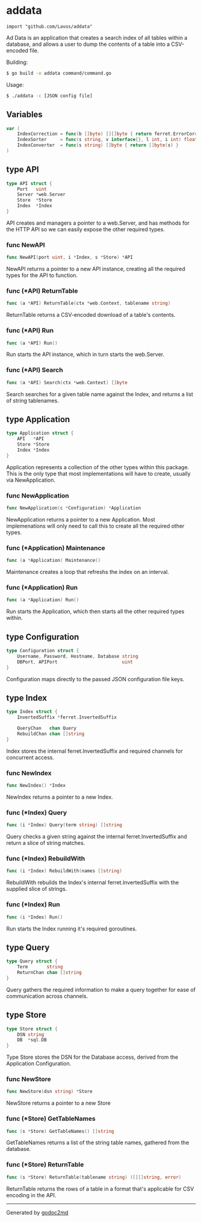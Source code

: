 
# addata
    import "github.com/Lavos/addata"

Ad Data is an application that creates a search index of all tables within a database, and allows a user to dump the contents of a table into a CSV-encoded file.

Building:
``` bash
$ go build -o addata command/command.go
```

Usage:
``` bash
$ ./addata -c [JSON config file]
```





## Variables
``` go
var (
    IndexCorrection = func(b []byte) [][]byte { return ferret.ErrorCorrect(b, ferret.LowercaseLetters) }
    IndexSorter     = func(s string, v interface{}, l int, i int) float64 { return -float64(l + i) }
    IndexConverter  = func(s string) []byte { return []byte(s) }
)
```


## type API
``` go
type API struct {
    Port   uint
    Server *web.Server
    Store  *Store
    Index  *Index
}
```
API creates and managers a pointer to a web.Server, and has methods for the HTTP API so we can easily expose the other required types.









### func NewAPI
``` go
func NewAPI(port uint, i *Index, s *Store) *API
```
NewAPI returns a pointer to a new API instance, creating all the required types for the API to function.




### func (\*API) ReturnTable
``` go
func (a *API) ReturnTable(ctx *web.Context, tablename string)
```
ReturnTable returns a CSV-encoded download of a table's contents.



### func (\*API) Run
``` go
func (a *API) Run()
```
Run starts the API instance, which in turn starts the web.Server.



### func (\*API) Search
``` go
func (a *API) Search(ctx *web.Context) []byte
```
Search searches for a given table name against the Index, and returns a list of string tablenames.



## type Application
``` go
type Application struct {
    API   *API
    Store *Store
    Index *Index
}
```
Application represents a collection of the other types within this package.
This is the only type that most implementations will have to create, usually via NewApplication.









### func NewApplication
``` go
func NewApplication(c *Configuration) *Application
```
NewApplication returns a pointer to a new Application.
Most implemenations will only need to call this to create all the required other types.




### func (\*Application) Maintenance
``` go
func (a *Application) Maintenance()
```
Maintenance creates a loop that refreshs the index on an interval.



### func (\*Application) Run
``` go
func (a *Application) Run()
```
Run starts the Application, which then starts all the other required types within.



## type Configuration
``` go
type Configuration struct {
    Username, Password, Hostname, Database string
    DBPort, APIPort                        uint
}
```
Configuration maps directly to the passed JSON configuration file keys.











## type Index
``` go
type Index struct {
    InvertedSuffix *ferret.InvertedSuffix

    QueryChan   chan Query
    RebuildChan chan []string
}
```
Index stores the internal ferret.InvertedSuffix and required channels for concurrent access.









### func NewIndex
``` go
func NewIndex() *Index
```
NewIndex returns a pointer to a new Index.




### func (\*Index) Query
``` go
func (i *Index) Query(term string) []string
```
Query checks a given string against the internal ferret.InvertedSuffix and return a slice of string matches.



### func (\*Index) RebuildWith
``` go
func (i *Index) RebuildWith(names []string)
```
RebuildWith rebuilds the Index's internal ferret.InvertedSuffix with the supplied slice of strings.



### func (\*Index) Run
``` go
func (i *Index) Run()
```
Run starts the Index running it's required goroutines.



## type Query
``` go
type Query struct {
    Term       string
    ReturnChan chan []string
}
```
Query gathers the required information to make a query together for ease of communication across channels.











## type Store
``` go
type Store struct {
    DSN string
    DB  *sql.DB
}
```
Type Store stores the DSN for the Database access, derived from the Application Configuration.









### func NewStore
``` go
func NewStore(dsn string) *Store
```
NewStore returns a pointer to a new Store




### func (\*Store) GetTableNames
``` go
func (s *Store) GetTableNames() []string
```
GetTableNames returns a list of the string table names, gathered from the database.



### func (\*Store) ReturnTable
``` go
func (s *Store) ReturnTable(tablename string) ([][]string, error)
```
ReturnTable returns the rows of a table in a format that's applicable for CSV encoding in the API.









- - -
Generated by [godoc2md](http://godoc.org/github.com/davecheney/godoc2md)